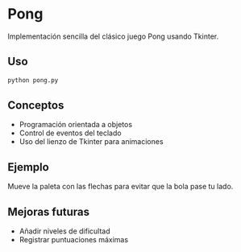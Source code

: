 # Pong

Implementación sencilla del clásico juego Pong usando Tkinter.

## Uso
```bash
python pong.py
```

## Conceptos
- Programación orientada a objetos
- Control de eventos del teclado
- Uso del lienzo de Tkinter para animaciones

## Ejemplo
Mueve la paleta con las flechas para evitar que la bola pase tu lado.

## Mejoras futuras
- Añadir niveles de dificultad
- Registrar puntuaciones máximas
